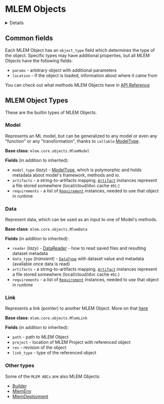 # MLEM Objects

<details>

### For developers

MLEM Objects are instances of one of the subclasses of `MlemObject` class. MLEM
is using extended [pydantic](https://pydantic-docs.helpmanual.io/) functionality
to save and load them from files.

You can get `MlemObject` instance if you use `load_meta` API method instead of
simple `load`.

See also [MLEM Object API](/doc/api-reference/mlem-object)

</details>

## Common fields

Each MLEM Object has an `object_type` field which determines the type of the
object. Specific types may have additional properties, but all MLEM Objects have
the following fields:

- `params` - arbitrary object with additional parameters
- `location` - if the object is loaded, information about where it came from

You can check out what methods MLEM Objects have in
[API Reference](/doc/api-reference/mlem-object)

## MLEM Object Types

These are the builtin types of MLEM Objects.

### Model

Represents an ML model, but can be generalized to any model or even any
"function" or any "transformation", thanks to `callable`
[ModelType](/doc/object-reference/mlem-abcs#modeltype).

**Base class**: `mlem.core.objects.MlemModel`

**Fields** (in addition to inherited):

- `model_type` (_lazy_) -
  [ModelType](/doc/object-reference/mlem-abcs#modeltype), which is polymorphic
  and holds metadata about model's framework, methods and io.
- `artifacts` - a string-to-artifacts mapping.
  [`Artifact`](/doc/object-reference/mlem-abcs#artifact) instances represent a
  file stored somewhere (local/cloud/dvc cache etc.)
- `requirements` - a list of
  [`Requirement`](/doc/object-reference/mlem-abcs#requirement) instances, needed
  to use that object in runtime

### Data

Represent data, which can be used as an input to one of Model's methods.

**Base class**: `mlem.core.objects.MlemData`

**Fields** (in addition to inherited):

- `reader` (_lazy_) - [DataReader](/doc/object-reference/mlem-abcs#datareader) -
  how to read saved files and resulting dataset metadata
- `data_type` (_transient_) -
  [`DataType`](/doc/object-reference/mlem-abcs#datatype) with dataset value and
  metadata (available once data is read)
- `artifacts` - a string-to-artifacts mapping.
  [`Artifact`](/doc/object-reference/mlem-abcs#artifact) instances represent a
  file stored somewhere (local/cloud/dvc cache etc.)
- `requirements` - a list of
  [`Requirement`](/doc/object-reference/mlem-abcs#requirement) instances, needed
  to use that object in runtime

### Link

Represents a link (pointer) to another MLEM Object. More on that
[here](/doc/user-guide/linking)

**Base class**: `mlem.core.objects.MlemLink`

**Fields** (in addition to inherited):

- `path` - path to MLEM Object
- `project` - location of MLEM Project with referenced object
- `rev` - revision of the object
- `link_type` - type of the referenced object

### Other types

Some of the `MLEM ABCs` are also MLEM Objects:

- [Builder](/doc/object-reference/mlem-abcs#builder)
- [MlemEnv](/doc/object-reference/mlem-abcs#mlemenv)
- [MlemDeployment](/doc/object-reference/mlem-abcs#mlemdeployment)
